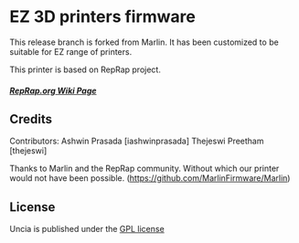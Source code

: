 # EZ 3D printers firmware

This release branch is forked from Marlin. It has been customized to be suitable for EZ range of printers.

This printer is based on RepRap project.
##### [RepRap.org Wiki Page](http://reprap.org/wiki/Marlin)

## Credits
Contributors:
Ashwin Prasada [iashwinprasada]
Thejeswi Preetham [thejeswi]

Thanks to Marlin and the RepRap community. Without which our printer would not have been possible.
(https://github.com/MarlinFirmware/Marlin)
## License

Uncia is published under the [GPL license](/Documentation/COPYING.md)
